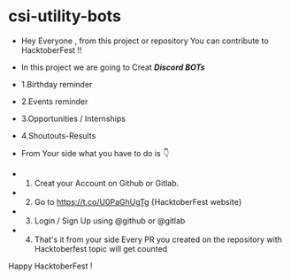 # csi-utility-bots
- Hey Everyone , from this project or repository You can contribute to HacktoberFest !!

- In this project we are going to Creat *__Discord BOTs__*

- 1.Birthday reminder
- 2.Events reminder
- 3.Opportunities / Internships
- 4.Shoutouts-Results
- From Your side what you have to do is 👇
- 1.  Creat your Account on Github or Gitlab.
- 2.  Go to https://t.co/U0PaGhUgTg {HacktoberFest website}
- 3.  Login / Sign Up using @github or @gitlab
- 4.  That's it from your side Every PR you created on the repository with Hacktoberfest topic will get counted

Happy HacktoberFest !
